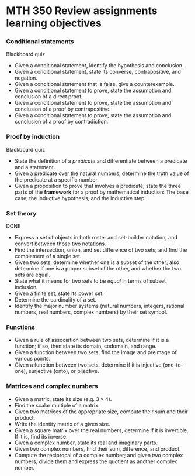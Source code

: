# MTH 350 Review assignments learning objectives

### Conditional statements 

Blackboard quiz 

- Given a conditional statement, identify the hypothesis and conclusion. 
- Given a conditional statement, state its converse, contrapositive, and negation. 
- Given a conditional statement that is false, give a counterexample. 
- Given a conditional statement to prove, state the assumption and conclusion of a direct proof. 
- Given a conditional statement to prove, state the assumption and conclusion of a proof by contrapositive. 
- Given a conditional statement to prove, state the assumption and conclusion of a proof by contradiction. 

### Proof by induction

Blackboard quiz 

- State the definition of a *predicate* and differentiate between a predicate and a statement. 
- Given a predicate over the natural numbers, determine the truth value of the predicate at a specific number. 
- Given a proposition to prove that involves a predicate, state the three parts of the **framework** for a proof by mathematical induction: The base case, the inductive hypothesis, and the inductive step. 

### Set theory  

DONE

- Express a set of objects in both roster and set-builder notation, and convert between those two notations. 
- Find the intersection, union, and set difference of two sets; and find the complement of a single set. 
- Given two sets, determine whether one is a subset of the other; also determine if one is a proper subset of the other, and whether the two sets are equal. 
- State what it means for two sets to be *equal* in terms of subset inclusion. 
- Given a finite set, state its power set. 
- Determine the cardinality of a set. 
- Identify the major number systems (natural numbers, integers, rational numbers, real numbers, complex numbers) by their set symbol. 

### Functions

- Given a rule of association between two sets, determine if it is a function; if so, then state its domain, codomain, and range. 
- Given a function between two sets, find the image and preimage of various points. 
- Given a function between two sets, determine if it is injective (one-to-one), surjective (onto), or bijective. 

### Matrices and complex numbers

- Given a matrix, state its size (e.g. $3 \times 4$). 
- Find the scalar multiple of a matrix. 
- Given two matrices of the appropriate size, compute their sum and their product. 
- Write the identity matrix of a given size. 
- Given a square matrix over the real numbers, determine if it is invertible. If it is, find its inverse. 
- Given a complex number, state its real and imaginary parts. 
- Given two complex numbers, find their sum, difference, and product. 
- Compute the reciprocal of a complex number; and given two complex numbers, divide them and express the quotient as another complex number.  
<!--stackedit_data:
eyJoaXN0b3J5IjpbLTI2MzUyOTA3NSwxNTAyMjk0NDddfQ==
-->
